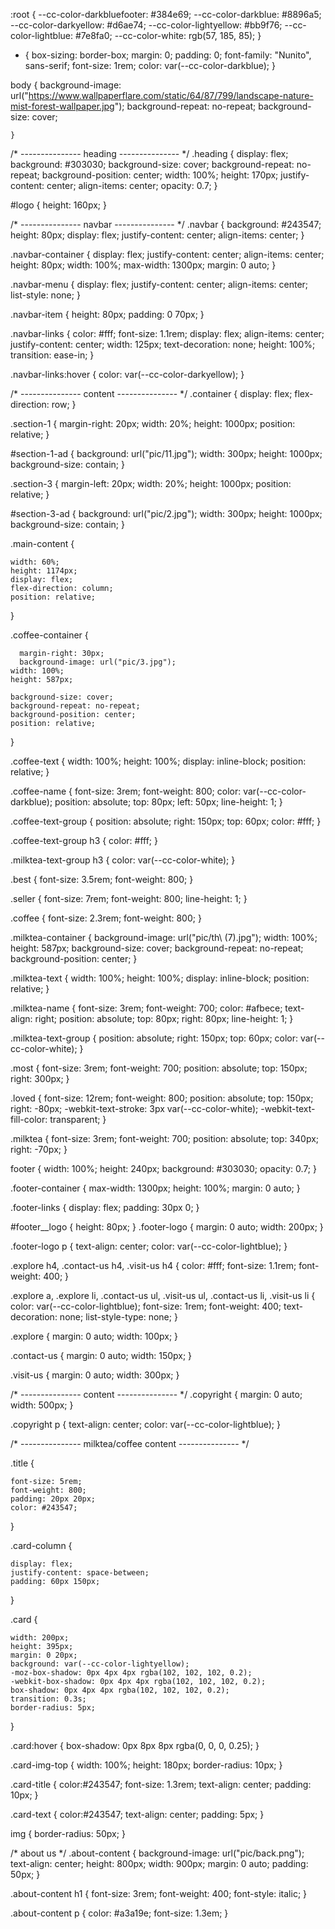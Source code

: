 :root {
    --cc-color-darkbluefooter: #384e69;
    --cc-color-darkblue: #8896a5;
    --cc-color-darkyellow: #d6ae74;
    --cc-color-lightyellow: #bb9f76;
    --cc-color-lightblue: #7e8fa0;
    --cc-color-white: rgb(57, 185, 85);
  }
  
  * {
    box-sizing: border-box;
    margin: 0;
    padding: 0;
    font-family: "Nunito", sans-serif;
    font-size: 1rem;
    color: var(--cc-color-darkblue);
  }
  
  body {
      background-image: url("https://www.wallpaperflare.com/static/64/87/799/landscape-nature-mist-forest-wallpaper.jpg");
      background-repeat: no-repeat;
      background-size: cover;
      
    }
  /* --------------- heading --------------- */
  .heading {
    display: flex;
    background: #303030;
    background-size: cover;
    background-repeat: no-repeat;
    background-position: center;
    width: 100%;
    height: 170px;
    justify-content: center;
    align-items: center;
    opacity: 0.7;
  }
  
  #logo {
    height: 160px;
  }
  
  /* --------------- navbar --------------- */
  .navbar {
    background: #243547;
    height: 80px;
    display: flex;
    justify-content: center;
    align-items: center;
  }
  
  .navbar-container {
    display: flex;
    justify-content: center;
    align-items: center;
    height: 80px;
    width: 100%;
    max-width: 1300px;
    margin: 0 auto;
  }
  
  .navbar-menu {
    display: flex;
    justify-content: center;
    align-items: center;
    list-style: none;
  }
  
  .navbar-item {
    height: 80px;
    padding: 0 70px;
  }
  
  .navbar-links {
    color: #fff;
    font-size: 1.1rem;
    display: flex;
    align-items: center;
    justify-content: center;
    width: 125px;
    text-decoration: none;
    height: 100%;
    transition: ease-in;
  }
  
  .navbar-links:hover {
    color: var(--cc-color-darkyellow);
  }
  
  /* --------------- content --------------- */
  .container {
    display: flex;
    flex-direction: row;
  }
  
  .section-1 {
    margin-right: 20px;
    width: 20%;
    height: 1000px;
    position: relative;
  }
  
  #section-1-ad {
    background: url("pic/11.jpg");
width: 300px;
height: 1000px;
background-size: contain;
  }
  
  .section-3 {
    margin-left: 20px;
    width: 20%;
    height: 1000px;
    position: relative;
  }
  
  #section-3-ad {
    background: url("pic/2.jpg");
    width: 300px;
    height: 1000px;
    background-size: contain;
  }
  
  .main-content {
    
    width: 60%;
    height: 1174px;
    display: flex;
    flex-direction: column;
    position: relative;
  
  }
  
  .coffee-container {
    
      margin-right: 30px;
      background-image: url("pic/3.jpg");
    width: 100%;
    height: 587px;
   
    background-size: cover;
    background-repeat: no-repeat;
    background-position: center;
    position: relative;
  }
  
  .coffee-text {
    width: 100%;
    height: 100%;
    display: inline-block;
    position: relative;
  }
  
  .coffee-name {
    font-size: 3rem;
    font-weight: 800;
    color: var(--cc-color-darkblue);
    position: absolute;
    top: 80px;
    left: 50px;
    line-height: 1;
  }
  
  .coffee-text-group {
    position: absolute;
    right: 150px;
    top: 60px;
    color: #fff;
  }
  
  .coffee-text-group h3 {
    color: #fff;
  }
  
  .milktea-text-group h3 {
    color: var(--cc-color-white);
  }
  
  .best {
    font-size: 3.5rem;
    font-weight: 800;
  }
  
  .seller {
    font-size: 7rem;
    font-weight: 800;
    line-height: 1;
  }
  
  .coffee {
    font-size: 2.3rem;
    font-weight: 800;
  }
  
  .milktea-container {
    background-image: url("pic/th\ \(7\).jpg");
    width: 100%;
    height: 587px;
    background-size: cover;
    background-repeat: no-repeat;
    background-position: center;
  }
  
  .milktea-text {
    width: 100%;
    height: 100%;
    display: inline-block;
    position: relative;
  }
  
  .milktea-name {
    font-size: 3rem;
    font-weight: 700;
    color: #afbece;
    text-align: right;
    position: absolute;
    top: 80px;
    right: 80px;
    line-height: 1;
  }
  
  .milktea-text-group {
    position: absolute;
    right: 150px;
    top: 60px;
    color: var(--cc-color-white);
  }
  
  .most {
    font-size: 3rem;
    font-weight: 700;
    position: absolute;
    top: 150px;
    right: 300px;
  }
  
  .loved {
    font-size: 12rem;
    font-weight: 800;
    position: absolute;
    top: 150px;
    right: -80px;
    -webkit-text-stroke: 3px var(--cc-color-white);
    -webkit-text-fill-color: transparent;
  }
  
  .milktea {
    font-size: 3rem;
    font-weight: 700;
    position: absolute;
    top: 340px;
    right: -70px;
  }
  
  footer {
    width: 100%;
    height: 240px;
    background: #303030;
    opacity: 0.7;
  }
  
  .footer-container {
    max-width: 1300px;
    height: 100%;
    margin: 0 auto;
  }
  
  .footer-links {
    display: flex;
    padding: 30px 0;
  }
  
  #footer__logo {
    height: 80px;
  }
  .footer-logo {
    margin: 0 auto;
    width: 200px;
  }
  
  .footer-logo p {
    text-align: center;
    color: var(--cc-color-lightblue);
  }
  
  .explore h4,
  .contact-us h4,
  .visit-us h4 {
    color: #fff;
    font-size: 1.1rem;
    font-weight: 400;
  }
  
  .explore a,
  .explore li,
  .contact-us ul,
  .visit-us ul,
  .contact-us li,
  .visit-us li {
    color: var(--cc-color-lightblue);
    font-size: 1rem;
    font-weight: 400;
    text-decoration: none;
    list-style-type: none;
  }
  
  .explore {
    margin: 0 auto;
    width: 100px;
  }
  
  .contact-us {
    margin: 0 auto;
    width: 150px;
  }
  
  .visit-us {
    margin: 0 auto;
    width: 300px;
  }
  
  /* --------------- content --------------- */
  .copyright {
    margin: 0 auto;
    width: 500px;
  }
  
  .copyright p {
    text-align: center;
    color: var(--cc-color-lightblue);
  }
  
  /* --------------- milktea/coffee content --------------- */
  
  .title {
     
    font-size: 5rem;
    font-weight: 800;
    padding: 20px 20px;
    color: #243547;
  }
  
  .card-column {
   
    display: flex;
    justify-content: space-between;
    padding: 60px 150px;
  }
  
  .card {
    
    width: 200px;
    height: 395px;
    margin: 0 20px;
    background: var(--cc-color-lightyellow);
    -moz-box-shadow: 0px 4px 4px rgba(102, 102, 102, 0.2);
    -webkit-box-shadow: 0px 4px 4px rgba(102, 102, 102, 0.2);
    box-shadow: 0px 4px 4px rgba(102, 102, 102, 0.2);
    transition: 0.3s;
    border-radius: 5px;
  }
  
  .card:hover {
    box-shadow: 0px 8px 8px rgba(0, 0, 0, 0.25);
  }
  
  .card-img-top {
    width: 100%;
    height: 180px;
    border-radius: 10px;
  }
  
  .card-title {
    color:#243547;
    font-size: 1.3rem;
    text-align: center;
    padding: 10px;
  }
  
  .card-text {
    color:#243547;
    text-align: center;
    padding: 5px;
  }
  
  img {
    border-radius: 50px;
  }
  
  /* about us */
  .about-content {
    background-image: url("pic/back.png");
    text-align: center;
    height: 800px;
    width: 900px;
    margin: 0 auto;
    padding: 50px;
  }
  
  .about-content h1 {
    font-size: 3rem;
    font-weight: 400;
    font-style: italic;
  }
  
  .about-content p {
    color: #a3a19e;
    font-size: 1.3em;
  }
  

